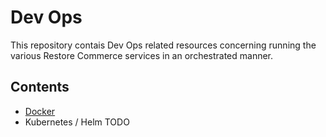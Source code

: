 # Dev Ops

This repository contais Dev Ops related resources concerning running the various Restore Commerce services in an orchestrated manner.

## Contents

- [Docker](DOCKER.md)
- Kubernetes / Helm TODO
